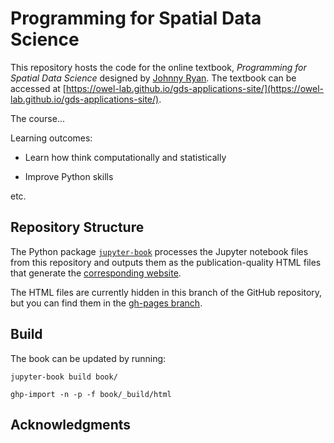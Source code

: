 # Programming for Spatial Data Science

This repository hosts the code for the online textbook, *Programming for Spatial Data Science* designed by [Johnny Ryan](https://www.johnny-ryan.com/). The textbook can be accessed at [https://owel-lab.github.io/gds-applications-site/](https://owel-lab.github.io/gds-applications-site/). 

The course...

Learning outcomes:

* Learn how think computationally and statistically

* Improve Python skills

etc. 

## Repository Structure

The Python package [`jupyter-book`](https://jupyterbook.org/intro.html#install-jupyter-book) processes the Jupyter notebook files from this repository and outputs them as the publication-quality HTML files that generate the [corresponding website](https://owel-lab.github.io/gds-applications-site/).

The HTML files are currently hidden in this branch of the GitHub repository, but you can find them in the [gh-pages branch](https://github.com/owel-lab/gds-applications-site/tree/gh-pages).

## Build

The book can be updated by running:

`jupyter-book build book/`

`ghp-import -n -p -f book/_build/html`

## Acknowledgments






